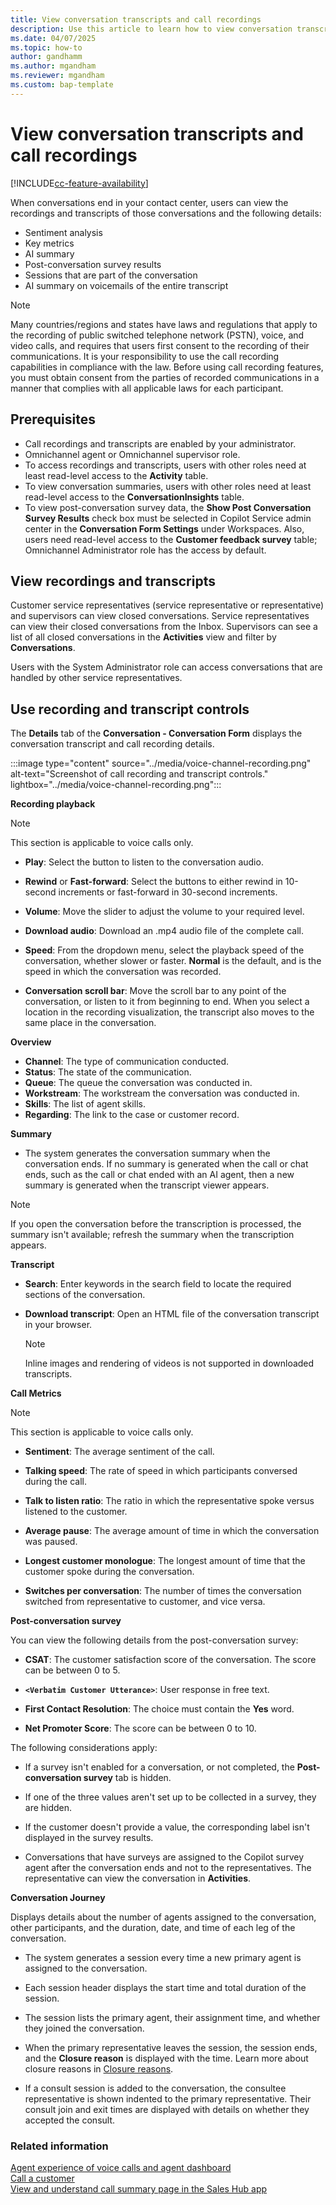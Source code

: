 ```yaml
---
title: View conversation transcripts and call recordings
description: Use this article to learn how to view conversation transcripts and call recordings.
ms.date: 04/07/2025
ms.topic: how-to
author: gandhamm
ms.author: mgandham
ms.reviewer: mgandham
ms.custom: bap-template
---
```


# View conversation transcripts and call recordings

[!INCLUDE[cc-feature-availability](../../includes/cc-feature-availability.md)]

When conversations end in your contact center, users can view the recordings and transcripts of those conversations and the following details:
- Sentiment analysis
- Key metrics
- AI summary
- Post-conversation survey results
- Sessions that are part of the conversation
- AI summary on voicemails of the entire transcript

> [!NOTE]
> Many countries/regions and states have laws and regulations that apply to the recording of public switched telephone network (PSTN), voice, and video calls, and requires that users first consent to the recording of their communications. It is your responsibility to use the call recording capabilities in compliance with the law. Before using call recording features, you must obtain consent from the parties of recorded communications in a manner that complies with all applicable laws for each participant.

## Prerequisites

- Call recordings and transcripts are enabled by your administrator.
- Omnichannel agent or Omnichannel supervisor role.
- To access recordings and transcripts, users with other roles need at least read-level access to the **Activity** table.
- To view conversation summaries, users with other roles need at least read-level access to the **ConversationInsights** table. 
- To view post-conversation survey data, the **Show Post Conversation Survey Results** check box must be selected in Copilot Service admin center in the **Conversation Form Settings** under Workspaces. Also, users need read-level access to the **Customer feedback survey** table; Omnichannel Administrator role has the access by default.

## View recordings and transcripts

Customer service representatives (service representative or representative) and supervisors can view closed conversations. Service representatives can view their closed conversations from the Inbox. Supervisors can see a list of all closed conversations in the **Activities** view and filter by **Conversations**. 

Users with the System Administrator role can access conversations that are handled by other service representatives.

## Use recording and transcript controls

The **Details** tab of the **Conversation - Conversation Form** displays the conversation transcript and call recording details.

:::image type="content" source="../media/voice-channel-recording.png" alt-text="Screenshot of call recording and transcript controls." lightbox="../media/voice-channel-recording.png":::

**Recording playback**

> [!NOTE]
> This section is applicable to voice calls only.

- **Play**: Select the button to listen to the conversation audio.

- **Rewind** or **Fast-forward**: Select the buttons to either rewind in 10-second increments or fast-forward in 30-second increments.
- **Volume**: Move the slider to adjust the volume to your required level.
- **Download audio**: Download an .mp4 audio file of the complete call.
- **Speed**: From the dropdown menu, select the playback speed of the conversation, whether slower or faster. **Normal** is the default, and is the speed in which the conversation was recorded.
- **Conversation scroll bar**: Move the scroll bar to any point of the conversation, or listen to it from beginning to end. When you select a location in the recording visualization, the transcript also moves to the same place in the conversation.

**Overview**

- **Channel**: The type of communication conducted.
- **Status**: The state of the communication.
- **Queue**: The queue the conversation was conducted in.
- **Workstream**: The workstream the conversation was conducted in.
- **Skills**: The list of agent skills.
- **Regarding**: The link to the case or customer record.

**Summary**

- The system generates the conversation summary when the conversation ends.  If no summary is generated when the call or chat ends, such as the call or chat ended with an AI agent, then a new summary is generated when the transcript viewer appears.

> [!NOTE]
> If you open the conversation before the transcription is processed, the summary isn't available; refresh the summary when the transcription appears.

**Transcript**

- **Search**: Enter keywords in the search field to locate the required sections of the conversation.

- **Download transcript**: Open an HTML file of the conversation transcript in your browser.
  
   > [!NOTE]
   > Inline images and rendering of videos is not supported in downloaded transcripts.

**Call Metrics**

> [!NOTE]
> This section is applicable to voice calls only.

- **Sentiment**: The average sentiment of the call.

- **Talking speed**: The rate of speed in which participants conversed during the call.
- **Talk to listen ratio**: The ratio in which the representative spoke versus listened to the customer.
- **Average pause**: The average amount of time in which the conversation was paused.
- **Longest customer monologue**: The longest amount of time that the customer spoke during the conversation.
- **Switches per conversation**: The number of times the conversation switched from representative to customer, and vice versa.

**Post-conversation survey**

You can view the following details from the post-conversation survey:

- **CSAT**: The customer satisfaction score of the conversation. The score can be between 0 to 5.

- **`<Verbatim Customer Utterance>`**: User response in free text.
- **First Contact Resolution**: The choice must contain the **Yes** word.
- **Net Promoter Score**: The score can be between 0 to 10.

The following considerations apply:

- If a survey isn't enabled for a conversation, or not completed, the **Post-conversation survey** tab is hidden.

- If one of the three values aren't set up to be collected in a survey, they are hidden.
- If the customer doesn't provide a value, the corresponding label isn't displayed in the survey results.
- Conversations that have surveys are assigned to the Copilot survey agent after the conversation ends and not to the representatives. The representative can view the conversation in **Activities**.

**Conversation Journey**

Displays details about the number of agents assigned to the conversation, other participants, and the duration, date, and time of each leg of the conversation.

- The system generates a session every time a new primary agent is assigned to the conversation.

- Each session header displays the start time and total duration of the session.
- The session lists the primary agent, their assignment time, and whether they joined the conversation.
- When the primary representative leaves the session, the session ends, and the **Closure reason** is displayed with the time. Learn more about closure reasons in [Closure reasons](../../developer/reference/entities/msdyn_ocsession.md#msdyn_closurereason-choicesoptions).
- If a consult session is added to the conversation, the consultee representative is shown indented to the primary representative. Their consult join and exit times are displayed with details on whether they accepted the consult.

### Related information

[Agent experience of voice calls and agent dashboard](/dynamics365/contact-center/use/voice-channel-agent-experience)    
[Call a customer](voice-channel-call-customer.md)  
[View and understand call summary page in the Sales Hub app](../../sales/view-and-understand-call-summary-sales-app.md)  
